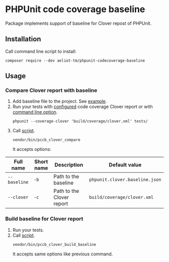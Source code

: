 PHPUnit code coverage baseline
==============================

Package implements support of baseline for Clover repost of PHPUnit.

Installation
------------

Call command line script to install: 
```shell
composer require --dev aeliot-tm/phpunit-codecoverage-baseline
```

Usage
-----

### Compare Clover report with baseline

1. Add baseline file to the project. See [example](docs/phpunit.clover.baseline.json).
2. Run your tests with [configured](https://phpunit.readthedocs.io/en/9.5/configuration.html#the-report-element) 
   code coverage Clover report or with [command line option](https://phpunit.readthedocs.io/en/9.5/textui.html?highlight=clover#command-line-options).
   ```shell
   phpunit --coverage-clover 'build/coverage/clover.xml' tests/
   ```
3. Call [script](bin/pccb_clover_compare).
   ```shell
   vendor/bin/pccb_clover_compare
   ```
   It accepts options:

| Full name    | Short name | Description               | Default value                  |
|--------------|------------|---------------------------|--------------------------------|
| `--baseline` | `-b`       | Path to the baseline      | `phpunit.clover.baseline.json` |
| `--clover`   | `-c`       | Path to the Clover report | `build/coverage/clover.xml`    |


### Build baseline for Clover report

1. Run your tests.
2. Call [script](bin/pccb_clover_build_baseline).
   ```shell
   vendor/bin/pccb_clover_build_baseline
   ```
   It accepts same options like previous command.
